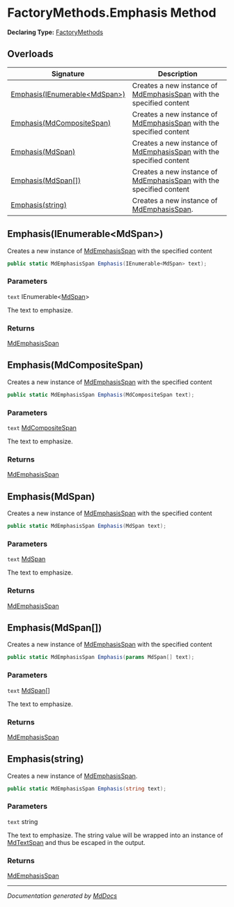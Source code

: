 ﻿# FactoryMethods.Emphasis Method

**Declaring Type:** [FactoryMethods](../index.md)

## Overloads

| Signature                                                     | Description                                                                                          |
| ------------------------------------------------------------- | ---------------------------------------------------------------------------------------------------- |
| [Emphasis(IEnumerable\<MdSpan\>)](#emphasisienumerablemdspan) | Creates a new instance of [MdEmphasisSpan](../../MdEmphasisSpan/index.md) with the specified content |
| [Emphasis(MdCompositeSpan)](#emphasismdcompositespan)         | Creates a new instance of [MdEmphasisSpan](../../MdEmphasisSpan/index.md) with the specified content |
| [Emphasis(MdSpan)](#emphasismdspan)                           | Creates a new instance of [MdEmphasisSpan](../../MdEmphasisSpan/index.md) with the specified content |
| [Emphasis(MdSpan\[\])](#emphasismdspan)                       | Creates a new instance of [MdEmphasisSpan](../../MdEmphasisSpan/index.md) with the specified content |
| [Emphasis(string)](#emphasisstring)                           | Creates a new instance of [MdEmphasisSpan](../../MdEmphasisSpan/index.md).                           |

## Emphasis(IEnumerable\<MdSpan\>)

Creates a new instance of [MdEmphasisSpan](../../MdEmphasisSpan/index.md) with the specified content

```csharp
public static MdEmphasisSpan Emphasis(IEnumerable<MdSpan> text);
```

### Parameters

`text`  IEnumerable\<[MdSpan](../../MdSpan/index.md)\>

The text to emphasize.

### Returns

[MdEmphasisSpan](../../MdEmphasisSpan/index.md)

## Emphasis(MdCompositeSpan)

Creates a new instance of [MdEmphasisSpan](../../MdEmphasisSpan/index.md) with the specified content

```csharp
public static MdEmphasisSpan Emphasis(MdCompositeSpan text);
```

### Parameters

`text`  [MdCompositeSpan](../../MdCompositeSpan/index.md)

The text to emphasize.

### Returns

[MdEmphasisSpan](../../MdEmphasisSpan/index.md)

## Emphasis(MdSpan)

Creates a new instance of [MdEmphasisSpan](../../MdEmphasisSpan/index.md) with the specified content

```csharp
public static MdEmphasisSpan Emphasis(MdSpan text);
```

### Parameters

`text`  [MdSpan](../../MdSpan/index.md)

The text to emphasize.

### Returns

[MdEmphasisSpan](../../MdEmphasisSpan/index.md)

## Emphasis(MdSpan\[\])

Creates a new instance of [MdEmphasisSpan](../../MdEmphasisSpan/index.md) with the specified content

```csharp
public static MdEmphasisSpan Emphasis(params MdSpan[] text);
```

### Parameters

`text`  [MdSpan](../../MdSpan/index.md)\[\]

The text to emphasize.

### Returns

[MdEmphasisSpan](../../MdEmphasisSpan/index.md)

## Emphasis(string)

Creates a new instance of [MdEmphasisSpan](../../MdEmphasisSpan/index.md).

```csharp
public static MdEmphasisSpan Emphasis(string text);
```

### Parameters

`text`  string

The text to emphasize.  The string value will be wrapped into an instance of [MdTextSpan](../../MdTextSpan/index.md) and thus be escaped in the output.

### Returns

[MdEmphasisSpan](../../MdEmphasisSpan/index.md)

___

*Documentation generated by [MdDocs](https://github.com/ap0llo/mddocs)*
